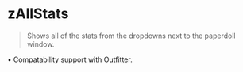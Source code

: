 # zAllStats
> Shows all of the stats from the dropdowns next to the paperdoll window.

• Compatability support with Outfitter.
